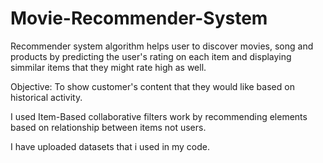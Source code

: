 # Movie-Recommender-System
Recommender system algorithm helps user to discover movies, song and products by predicting the user's rating on each item and displaying simmilar items that they might rate high as well.

Objective:
To show customer's content that they would like based on historical activity.

I used Item-Based collaborative filters work by recommending elements based on relationship between items not users.

I have uploaded datasets that i used in my code.
